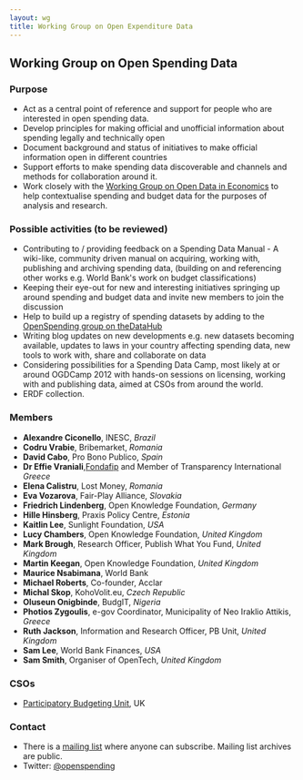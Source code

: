 ```yaml
---
layout: wg
title: Working Group on Open Expenditure Data
---
```


## Working Group on Open Spending Data

### Purpose

* Act as a central point of reference and support for people who are interested in open spending data.
* Develop principles for making official and unofficial information about spending legally and technically open
* Document background and status of initiatives to make official information open in different countries
* Support efforts to make spending data discoverable and channels and methods for collaboration around it.
* Work closely with the [Working Group on Open Data in Economics](http://wiki.okfn.org/Working_Groups/Economics) to help contextualise spending and budget data for the purposes of analysis and research.

### Possible activities (to be reviewed)

* Contributing to / providing feedback on  a Spending Data Manual - A wiki-like, community driven manual on acquiring, working with, publishing and archiving spending data, (building on and referencing other works e.g. World Bank's work on budget classifications) 
* Keeping their eye-out for new and interesting initiatives springing up around spending and budget data and invite new members to join the discussion 
* Help to build up a registry of spending datasets by adding to the [OpenSpending group on theDataHub](http://thedatahub.org/group/openspending)
* Writing blog updates on new developments e.g. new datasets becoming available, updates to laws in your country affecting spending data, new tools to work with, share and collaborate on data
* Considering possibilities for a Spending Data Camp, most likely at or around OGDCamp 2012 with hands-on sessions on licensing, working with and publishing data, aimed at CSOs from around the world.
* ERDF collection.

### Members

* **Alexandre Ciconello**, INESC, *Brazil*
* **Codru Vrabie**, Bribemarket, *Romania*
* **David Cabo**, Pro Bono Publico, *Spain*
* **Dr Effie Vraniali**,[Fondafip](www.fondafip.org) and Member of Transparency International *Greece*
* **Elena Calistru**, Lost Money, *Romania*
* **Eva Vozarova**, Fair-Play Alliance,  *Slovakia*
* **Friedrich Lindenberg**, Open Knowledge Foundation, *Germany*
* **Hille Hinsberg**, Praxis Policy Centre, *Estonia*
* **Kaitlin Lee**, Sunlight Foundation, *USA*
* **Lucy Chambers**, Open Knowledge Foundation, *United Kingdom*
* **Mark Brough**, Research Officer, Publish What You Fund, *United Kingdom*
* **Martin Keegan**, Open Knowledge Foundation, *United Kingdom*
* **Maurice Nsabimana**, World Bank
* **Michael Roberts**, Co-founder, Acclar
* **Michal Skop**, KohoVolit.eu, *Czech Republic*
* **Oluseun Onigbinde**, BudgIT, *Nigeria*
* **Photios Zygoulis**, e-gov Coordinator, Municipality of Neo Iraklio Attikis, *Greece*
* **Ruth Jackson**, Information and Research Officer, PB Unit, *United Kingdom*
* **Sam Lee**, World Bank Finances, *USA*
* **Sam Smith**, Organiser of OpenTech, *United Kingdom*

### CSOs

* [Participatory Budgeting Unit](http://participatorybudgeting.org.uk/), UK

### Contact

* There is a [mailing list](http://lists.okfn.org/mailman/listinfo/openspending) where anyone can subscribe. Mailing list archives are public.
* Twitter: [@openspending](http://twitter.com/openspending)

